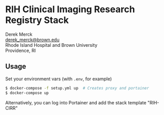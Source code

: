 # RIH Clinical Imaging Research Registry Stack

Derek Merck  
<derek_merck@brown.edu>  
Rhode Island Hospital and Brown University  
Providence, RI  


## Usage

Set your environment vars (with `.env`, for example)

```bash
$ docker-compose -f setup.yml up  # Creates proxy and portainer
$ docker-compose up
```

Alternatively, you can log into Portainer and add the stack template "RIH-CIRR"